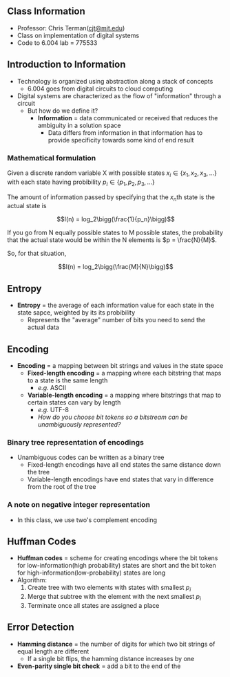 ## Class Information
- Professor: Chris Terman(cjt@mit.edu)
- Class on implementation of digital systems
- Code to 6.004 lab = 775533

## Introduction to Information
- Technology is organized using abstraction along a stack of concepts
    * 6.004 goes from digital circuits to cloud computing
- Digital systems are characterized as the flow of "information" through a circuit
    * But how do we define it?
        + **Information** = data communicated or received that reduces the ambiguity in a solution space
            - Data differs from information in that information has to provide specificity towards some kind of end result

### Mathematical formulation

Given a discrete random variable X with possible states $x_i \in \{x_1, x_2, x_3, ...\}$ with each state having probibility $p_i \in \{p_1, p_2, p_3, ...\}$

The amount of information passed by specifying that the $x_n$th state is the actual state is

$$I(n) = log_2\bigg(\frac{1}{p_n}\bigg)$$

If you go from N equally possible states to M possible states, the probability that the actual state would be within the N elements is $p = \frac{N}{M}$.

So, for that situation,

$$I(n) = log_2\bigg(\frac{M}{N}\bigg)$$

## Entropy
- **Entropy** = the average of each information value for each state in the state sapce, weighted by its its probibility
    * Represents the "average" number of bits you need to send the actual data

## Encoding
- **Encoding** = a mapping between bit strings and values in the state space
    * **Fixed-length encoding** = a mapping where each bitstring that maps to a state is the same length
        + *e.g.* ASCII
    * **Variable-length encoding** = a mapping where bitstrings that map to certain states can vary by length
        + *e.g.* UTF-8
        + *How do you choose bit tokens so a bitstream can be unambiguously represented?*

### Binary tree representation of encodings
- Unambiguous codes can be written as a binary tree
    * Fixed-length encodings have all end states the same distance down the tree
    * Variable-length encodings have end states that vary in difference from the root of the tree

### A note on negative integer representation
- In this class, we use two's complement encoding

## Huffman Codes
- **Huffman codes** = scheme for creating encodings where the bit tokens for low-information(high probability) states are short and the bit token for high-information(low-probability) states are long
- Algorithm:
    1. Create tree with two elements with states with smallest $p_i$
    2. Merge that subtree with the element with the next smallest $p_i$
    3. Terminate once all states are assigned a place

## Error Detection
- **Hamming distance** = the number of digits for which two bit strings of equal length are different
    * If a single bit flips, the hamming distance increases by one
- **Even-parity single bit check** = add a bit to the end of the 
